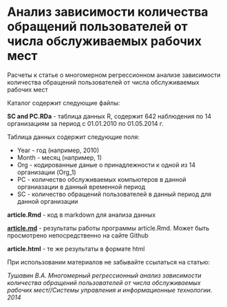 Анализ зависимости количества обращений пользователей от числа обслуживаемых рабочих мест
==========

Расчеты к статье о многомерном регрессионном анализе зависимости количества обращений пользователей от числа обслуживаемых рабочих мест

Каталог содержит следующие файлы:

**SC and PC.RDa** - таблица данных R, содержит 642 наблюдения по 14 организациям за период с 01.01.2010 по 01.05.2014 г.

Таблица данных содержит следующие поля:

* Year - год (например, 2010)
* Month	- месяц (например, 1)
* Org	- кодированные даные о принадлежности к одной из 14 организации (Org_1)
* PC - количество обслуживаемых компьютеров в данной органиазации в данный временной период
* SC - количество обращений пользователей в данный период для данной организации

**article.Rmd** - код в markdown для анализа данных

[**article.md**](article.md)  - результаты работы программы article.Rmd. Может быть просмотрено непосредственно на сайте Github

**article.html** - те же результаты в формате html

При использовании материалов не забывайте ссылаться на статью:

*Тушавин В.А. Многомерный регрессионный анализ зависимости количества обращений пользователей от числа обслуживаемых рабочих мест//Системы управления и информационные технологии. 2014*